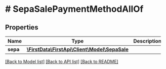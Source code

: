 # # SepaSalePaymentMethodAllOf

## Properties

Name | Type | Description | Notes
------------ | ------------- | ------------- | -------------
**sepa** | [**\FirstData\FirstApi\Client\Model\SepaSale**](SepaSale.md) |  | 

[[Back to Model list]](../../README.md#documentation-for-models) [[Back to API list]](../../README.md#documentation-for-api-endpoints) [[Back to README]](../../README.md)


